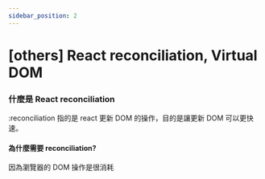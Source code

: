 ```yaml
---
sidebar_position: 2
---
```


# [others] React reconciliation, Virtual DOM

### 什麼是 React reconciliation

:reconciliation 指的是 react 更新 DOM 的操作，目的是讓更新 DOM 可以更快速。

#### 為什麼需要 reconciliation?

因為瀏覽器的 DOM 操作是很消耗
